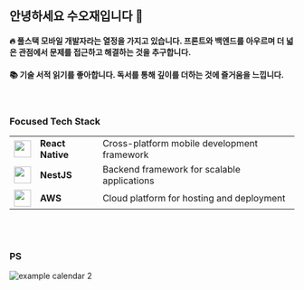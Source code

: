 ## 안녕하세요 수오재입니다 👋

#### 🔥 풀스택 모바일 개발자라는 열정을 가지고 있습니다. 프론트와 백엔드를 아우르며 더 넓은 관점에서 문제를 접근하고 해결하는 것을 추구합니다.

#### 📚 기술 서적 읽기를 좋아합니다. 독서를 통해 깊이를 더하는 것에 즐거움을 느낍니다. <br/>

<br/>

<h3>Focused Tech Stack</h3>
<table>
  <tr>
    <td><img src="https://cdn.jsdelivr.net/npm/simple-icons@8.5.0/icons/react.svg" width="30" /></td>
    <td><b>React Native</b></td>
    <td>Cross-platform mobile development framework</td>
  </tr>
  <tr>
    <td><img src="https://cdn.jsdelivr.net/npm/simple-icons@8.5.0/icons/nestjs.svg" width="30" /></td>
    <td><b>NestJS</b></td>
    <td>Backend framework for scalable applications</td>
  </tr>
  <tr>
    <td><img src="https://cdn.jsdelivr.net/npm/simple-icons@8.5.0/icons/amazonaws.svg" width="30" /></td>
    <td><b>AWS</b></td>
    <td>Cloud platform for hosting and deployment</td>
  </tr>
</table>


<br/>

#

### PS

![example calendar 2](https://leetcode-solved-problems.vercel.app/api?username=suojae3&name=suojae&type=calendar&bolder=true&title=true)
